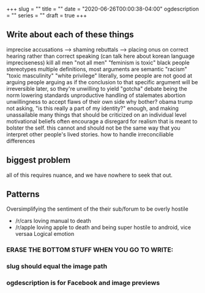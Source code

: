 +++
slug = ""
title = ""
date = "2020-06-26T00:00:38-04:00"
ogdescription = ""
series = ""
draft = true
+++

## Write about each of these things

imprecise accusations --> shaming rebuttals --> placing onus on correct hearing rather than correct speaking (can talk here about korean language impreciseness)
  kill all men
  "not all men"
  "feminism is toxic"
  black people stereotypes
multiple definitions, most arguments are semantic
  "racism"
  "toxic masculinity"
  "white privilege"
literally, some people are not good at arguing
people arguing as if the conclusion to that specific argument will be irreversible later, so they're unwilling to yield
"gotcha" debate being the norm
lowering standards 
unproductive handling of stalemates
  abortion
unwillingness to accept flaws of their own side
  why bother?
  obama
  trump
not asking, "is this really a part of my identity?" enough, and making unassailable many things that should be criticized on an individual level
motivational beliefs often encourage a disregard for realism that is meant to bolster the self. this cannot and should not be the same way that you interpret other people's lived stories. 
how to handle irreconciliable differences

## biggest problem
all of this requires nuance, and we have nowhere to seek that out.

## Patterns

Oversimplifying the sentiment of the their sub/forum to be overly hostile
  - /r/cars loving manual to death
  - /r/apple loving apple to death and being super hostile to android, vice versaa
Logical emotion


### ERASE THE BOTTOM STUFF WHEN YOU GO TO WRITE:
### slug should equal the image path 
### ogdescription is for Facebook and image previews
 
